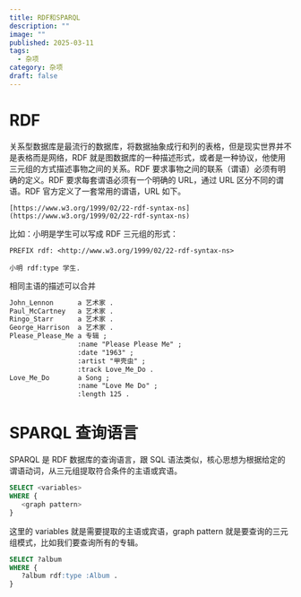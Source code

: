 ```yaml
---
title: RDF和SPARQL
description: ""
image: ""
published: 2025-03-11
tags:
  - 杂项
category: 杂项
draft: false
---
```


# RDF

关系型数据库是最流行的数据库，将数据抽象成行和列的表格，但是现实世界并不是表格而是网络，RDF 就是图数据库的一种描述形式，或者是一种协议，他使用三元组的方式描述事物之间的关系。RDF 要求事物之间的联系（谓语）必须有明确的定义。RDF 要求每套谓语必须有一个明确的 URL，通过 URL 区分不同的谓语。RDF 官方定义了一套常用的谓语，URL 如下。

```url
[https://www.w3.org/1999/02/22-rdf-syntax-ns](https://www.w3.org/1999/02/22-rdf-syntax-ns)
```

比如：小明是学生可以写成 RDF 三元组的形式：

```
PREFIX rdf: <http://www.w3.org/1999/02/22-rdf-syntax-ns>

小明 rdf:type 学生.

```

相同主语的描述可以合并

```txt
John_Lennon      a 艺术家 .
Paul_McCartney   a 艺术家 .
Ringo_Starr      a 艺术家 .
George_Harrison  a 艺术家 .
Please_Please_Me a 专辑 ;
                 :name "Please Please Me" ;
                 :date "1963" ;
                 :artist "甲壳虫" ;
                 :track Love_Me_Do .
Love_Me_Do       a Song ;
                 :name "Love Me Do" ;
                 :length 125 .
```

# SPARQL 查询语言

SPARQL 是 RDF 数据库的查询语言，跟 SQL 语法类似，核心思想为根据给定的谓语动词，从三元组提取符合条件的主语或宾语。

```sql
SELECT <variables>
WHERE {
   <graph pattern>
}
```

这里的 variables 就是需要提取的主语或宾语，graph pattern 就是要查询的三元组模式，比如我们要查询所有的专辑。

```sql
SELECT ?album
WHERE {
   ?album rdf:type :Album .
}
```
